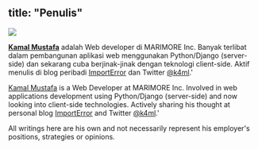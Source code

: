 title: "Penulis"
---
<img src="http://m.c.lnkd.licdn.com/mpr/pub/image-Xi3rdNhL21LXnFhIZ9ai-2TuhAQVtL47Xi3e-Ut6hszrbxGYXi3eI8yLh7vHUjxRwIF7/mohd-kamal-mustafa.jpg"></img>

<a name="Kamal Mustafa" href="http://my.linkedin.com/in/mk4ml" style="font-weight:bold;">Kamal Mustafa</a> adalah Web developer di MARIMORE Inc. Banyak terlibat dalam pembangunan aplikasi web menggunakan Python/Django (server-side) dan sekarang cuba berjinak-jinak dengan teknologi client-side. Aktif menulis di blog peribadi <a href="http://k4ml.github.io/">ImportError</a> dan Twitter <a href="http://twitter.com/k4ml">@k4ml</a>.'

<a href="http://my.linkedin.com/in/mk4ml">Kamal Mustafa</a> is a Web Developer at MARIMORE Inc. Involved in web applications development using Python/Django (server-side) and now looking into client-side technologies. Actively sharing his thought at personal blog <a href="http://k4ml.github.io/">ImportError</a> and Twitter <a href="http://twitter.com/k4ml">@k4ml</a>.'


All writings here are his own and not necessarily represent his employer's positions, strategies or opinions.
